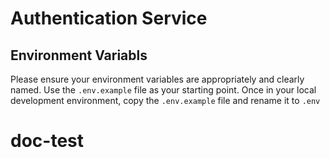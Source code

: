 # Authentication Service

## Environment Variabls

Please ensure your environment variables are appropriately and clearly named.
Use the `.env.example` file as your starting point. Once in your local development environment, copy the `.env.example` file and rename it to `.env`
# doc-test
